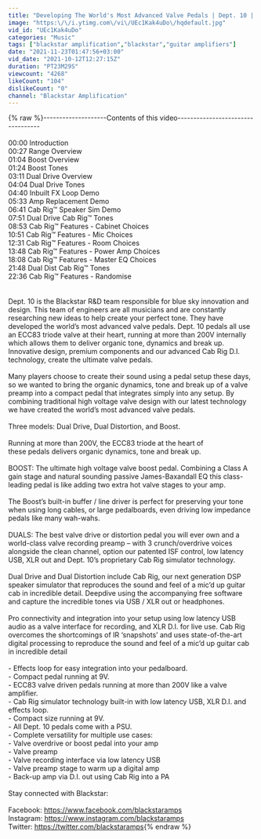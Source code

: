 ```yaml
---
title: "Developing The World's Most Advanced Valve Pedals | Dept. 10 | Engineer Interview"
image: "https:\/\/i.ytimg.com\/vi\/UEc1Kak4uDo\/hqdefault.jpg"
vid_id: "UEc1Kak4uDo"
categories: "Music"
tags: ["blackstar amplification","blackstar","guitar amplifiers"]
date: "2021-11-23T01:47:56+03:00"
vid_date: "2021-10-12T12:27:15Z"
duration: "PT23M29S"
viewcount: "4268"
likeCount: "104"
dislikeCount: "0"
channel: "Blackstar Amplification"
---
```

{% raw %}--------------------Contents of this video----------------------------------<br /><br />00:00 Introduction <br />00:27 Range Overview<br />01:04 Boost Overview<br />01:24 Boost Tones<br />03:11 Dual Drive Overview<br />04:04 Dual Drive Tones<br />04:40 Inbuilt FX Loop Demo<br />05:33 Amp Replacement Demo<br />06:41 Cab Rig™ Speaker Sim Demo<br />07:51 Dual Drive Cab Rig™ Tones<br />08:53 Cab Rig™ Features - Cabinet Choices<br />10:51 Cab Rig™ Features - Mic Choices<br />12:31 Cab Rig™ Features - Room Choices<br />13:48 Cab Rig™ Features - Power Amp Choices<br />18:08 Cab Rig™ Features - Master EQ Choices<br />21:48 Dual Dist Cab Rig™ Tones<br />22:36 Cab Rig™ Features - Randomise<br /><br /><br />Dept. 10 is the Blackstar R&amp;D team responsible for blue sky innovation and design. This team of engineers are all musicians and are constantly researching new ideas to help create your perfect tone. They have developed the world’s most advanced valve pedals. Dept. 10 pedals all use an ECC83 triode valve at their heart, running at more than 200V internally which allows them to deliver organic tone, dynamics and break up. Innovative design, premium components and our advanced Cab Rig D.I. technology, create the ultimate valve pedals.<br /><br />Many players choose to create their sound using a pedal setup these days, so we wanted to bring the organic dynamics, tone and break up of a valve preamp into a compact pedal that integrates simply into any setup. By combining traditional high voltage valve design with our latest technology we have created the world’s most advanced valve pedals.<br /><br />Three models: Dual Drive, Dual Distortion, and Boost.<br /><br />Running at more than 200V, the ECC83 triode at the heart of<br />these pedals delivers organic dynamics, tone and break up.<br /><br />BOOST: The ultimate high voltage valve boost pedal. Combining a Class A gain stage and natural sounding passive James-Baxandall EQ this class-leading pedal is like adding two extra hot valve stages to your amp.<br /><br />The Boost’s built-in buffer / line driver is perfect for preserving your tone when using long cables, or large pedalboards, even driving low impedance pedals like many wah-wahs.<br /><br />DUALS: The best valve drive or distortion pedal you will ever own and a world-class valve recording preamp – with 3 crunch/overdrive voices alongside the clean channel, option our patented ISF control, low latency USB, XLR out and Dept. 10’s proprietary Cab Rig simulator technology.<br /><br />Dual Drive and Dual Distortion include Cab Rig, our next generation DSP speaker simulator that reproduces the sound and feel of a mic’d up guitar cab in incredible detail. Deepdive using the accompanying free software and capture the incredible tones via USB / XLR out or headphones.<br /><br />Pro connectivity and integration into your setup using low latency USB audio as a valve interface for recording, and XLR D.I. for live use. Cab Rig overcomes the shortcomings of IR ‘snapshots’ and uses state-of-the-art digital processing to reproduce the sound and feel of a mic’d up guitar cab in incredible detail<br /><br />- Effects loop for easy integration into your pedalboard.<br />- Compact pedal running at 9V.<br />- ECC83 valve driven pedals running at more than 200V like a valve amplifier.<br />- Cab Rig simulator technology built-in with low latency USB, XLR D.I. and effects loop.<br />- Compact size running at 9V.<br />- All Dept. 10 pedals come with a PSU.<br />- Complete versatility for multiple use cases:<br />- Valve overdrive or boost pedal into your amp<br />- Valve preamp<br />- Valve recording interface via low latency USB<br />- Valve preamp stage to warm up a digital amp<br />- Back-up amp via D.I. out using Cab Rig into a PA<br /><br />Stay connected with Blackstar:<br /><br />Facebook: <a rel="nofollow" target="blank" href="https://www.facebook.com/blackstaramps​">https://www.facebook.com/blackstaramps​</a> <br />Instagram: <a rel="nofollow" target="blank" href="https://www.instagram.com/blackstaramps​">https://www.instagram.com/blackstaramps​</a><br />Twitter: <a rel="nofollow" target="blank" href="https://twitter.com/blackstaramps">https://twitter.com/blackstaramps</a>{% endraw %}
